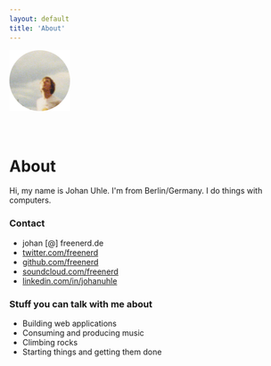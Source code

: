 ```yaml
---
layout: default
title: 'About'
---
```


<div class="post">
  <img src="/assets/avatar.png" style="margin: 0 auto 40px auto" />

  <h1>About</h1>

  <p>Hi, my name is Johan Uhle. I'm from Berlin/Germany. I do things with computers.</p>

  <h3>Contact</h3>

  <ul>
    <li>johan [@] freenerd.de</li>
    <li><a href="http://twitter.com/freenerd">twitter.com/freenerd</a></li>
    <li><a href="http://github.com/freenerd">github.com/freenerd</a></li>
    <li><a href="http://soundcloud.com/freenerd">soundcloud.com/freenerd</a></li>
    <li><a href="http://www.linkedin.com/in/johanuhle">linkedin.com/in/johanuhle</a></li>
  </ul>

  <h3>Stuff you can talk with me about</h3>

  <ul>
    <li>Building web applications</li>
    <li>Consuming and producing music</li>
    <li>Climbing rocks</li>
    <li>Starting things and getting them done</li>
  </ul>
</div>
